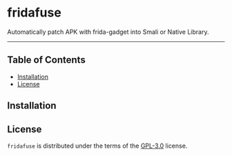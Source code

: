 # fridafuse

Automatically patch APK with frida-gadget into Smali or Native Library.


-----

## Table of Contents

- [Installation](#installation)
- [License](#license)

## Installation


## License

`fridafuse` is distributed under the terms of the [GPL-3.0](https://www.gnu.org/licenses/gpl-3.0.html) license.